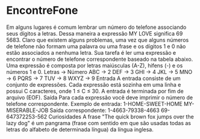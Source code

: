 # EncontreFone

Em alguns lugares é comum lembrar um número do telefone associando seus dígitos a letras. Dessa maneira a expressão MY LOVE significa 69 5683. Claro que existem alguns problemas, uma vez que alguns números de telefone não formam uma palavra ou uma frase e os dígitos 1 e 0 não estão associados a nenhuma letra.
Sua tarefa é ler uma expressão e encontrar o número de telefone correspondente baseado na tabela abaixo. Uma expressão é composta por letras maiúsculas (A-Z), hifens (-) e os números 1 e 0.
Letras  ->  Número 
ABC    ->  2 
DEF    ->  3 
GHI    ->  4 
JKL    ->  5 
MNO    ->  6 
PQRS    ->  7 
TUV    ->  8 
WXYZ   ->  9 
Entrada
A entrada consiste de um conjunto de expressões. Cada expressão está sozinha em uma linha e possui C caracteres, onde 1 ≤ C ≤ 30. A entrada é terminada por fim de arquivo (EOF).
Saída
Para cada expressão você deve imprimir o número de telefone correspondente.
Exemplo de entrada:
1-HOME-SWEET-HOME 
MY-MISERABLE-JOB
Saída correspondente:
1-4663-79338-4663 
69-647372253-562
Curiosidades
A frase "The quick brown fox jumps over the lazy dog" é um pangrama (frase com sentido em que são usadas todas as letras do alfabeto de determinada língua) da língua inglesa.

